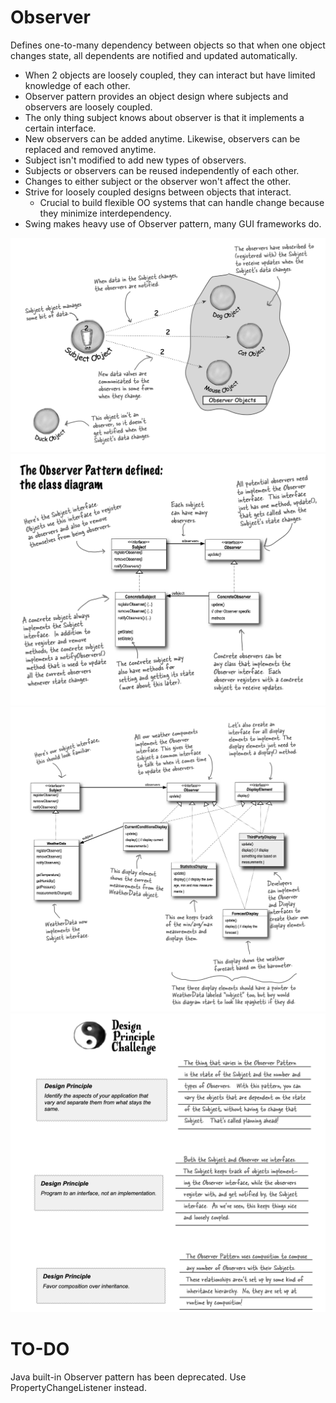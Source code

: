 # Observer

Defines one-to-many dependency between objects so that when one object changes state, all dependents are notified and updated automatically.

- When 2 objects are loosely coupled, they can interact but have limited knowledge of each other.
- Observer pattern provides an object design where subjects and observers are loosely coupled.
- The only thing subject knows about observer is that it implements a certain interface.
- New observers can be added anytime. Likewise, observers can be replaced and removed anytime.
- Subject isn't modified to add new types of observers.
- Subjects or observers can be reused independently of each other.
- Changes to either subject or the observer won't affect the other.
- Strive for loosely coupled designs between objects that interact.
  - Crucial to build flexible OO systems that can handle change because they minimize interdependency.
- Swing makes heavy use of Observer pattern, many GUI frameworks do.

![OBSERVER I](observer_pt1.png "observer 1")
![OBSERVER II](observer_pt2.png "observer 2")
![OBSERVER III](observer_pt3.png "observer 3")
![OBSERVER IV](observer_pt4.png "observer 4")

# TO-DO

Java built-in Observer pattern has been deprecated. Use PropertyChangeListener instead.
